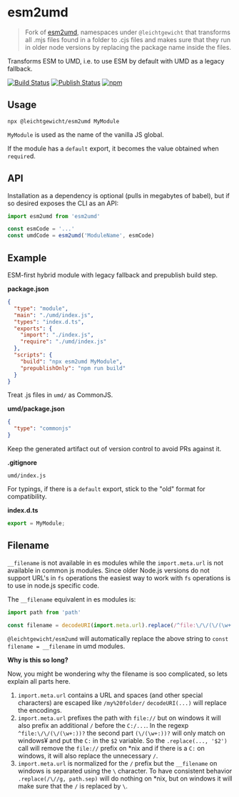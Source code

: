 esm2umd
=======

> Fork of [esm2umd](https://github.com/dcodeIO/esm2umd), namespaces under `@leichtgewicht`
> that transforms all .mjs files found in a folder to .cjs files and makes sure that they
> run in older node versions by replacing the package name inside the files.

Transforms ESM to UMD, i.e. to use ESM by default with UMD as a legacy fallback.

[![Build Status](https://img.shields.io/github/workflow/status/dcodeIO/esm2umd/Test/main?label=test&logo=github)](https://github.com/dcodeIO/esm2umd/actions?query=workflow%3ATest) [![Publish Status](https://img.shields.io/github/workflow/status/dcodeIO/esm2umd/Publish/main?label=publish&logo=github)](https://github.com/dcodeIO/esm2umd/actions?query=workflow%3APublish) [![npm](https://img.shields.io/npm/v/esm2umd.svg?label=npm&color=007acc&logo=npm)](https://www.npmjs.com/package/esm2umd)

Usage
-----

```
npx @leichtgewicht/esm2umd MyModule
```

`MyModule` is used as the name of the vanilla JS global.

If the module has a `default` export, it becomes the value obtained when `require`d.

API
---

Installation as a dependency is optional (pulls in megabytes of babel), but if so desired exposes the CLI as an API:

```js
import esm2umd from 'esm2umd'

const esmCode = '...'
const umdCode = esm2umd('ModuleName', esmCode)
```

Example
-------

ESM-first hybrid module with legacy fallback and prepublish build step.

**package.json**

```json
{
  "type": "module",
  "main": "./umd/index.js",
  "types": "index.d.ts",
  "exports": {
    "import": "./index.js",
    "require": "./umd/index.js"
  },
  "scripts": {
    "build": "npx esm2umd MyModule",
    "prepublishOnly": "npm run build"
  }
}
```

Treat .js files in `umd/` as CommonJS.

**umd/package.json**

```json
{
  "type": "commonjs"
}
```

Keep the generated artifact out of version control to avoid PRs against it.

**.gitignore**

```
umd/index.js
```

For typings, if there is a `default` export, stick to the "old" format for compatibility.

**index.d.ts**

```ts
export = MyModule;
```

Filename
--------

`__filename` is not available in es modules while the `import.meta.url` is not available
in common js modules. Since older Node.js versions do not support URL's in `fs` operations
the easiest way to work with `fs` operations is to use in node.js specific code.

The `__filename` equivalent in es modules is:

```js
import path from 'path'

const filename = decodeURI(import.meta.url).replace(/^file:\/\/(\/(\w+:))?/, '$2').replace(/\//g, path.sep);
```

`@leichtgewicht/esm2umd` will automatically replace the above string to `const filename = __filename`
in umd modules.

**Why is this so long?**

Now, you might be wondering why the filename is soo complicated, so lets explain all parts here.

1. `import.meta.url` contains a URL and spaces (and other special characters) are escaped like `/my%20folder/`
    `decodeURI(...)` will replace the encodings.
2. `import.meta.url` prefixes the path with `file://` but on windows it will also prefix an additional
    `/` before the `C:/...`. In the regexp `^file:\/\/(\/(\w+:))?` the second part `(\/(\w+:))?` will
    only match on windows¥ and put the `C:` in the `$2` variable. So the `.replace(..., '$2')` call will
    remove the `file://` prefix on *nix and if there is a `C:` on windows, it will also replace the
    unnecessary `/`.
3. `import.meta.url` is normalized for the `/` prefix but the `__filename` on windows is separated using
    the `\` character. To have consistent behavior `.replace(/\//g, path.sep)` will do nothing on *nix,
    but on windows it will make sure that the `/` is replaced by `\`.

